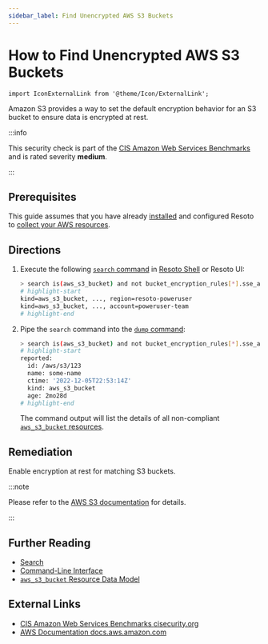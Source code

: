 ```yaml
---
sidebar_label: Find Unencrypted AWS S3 Buckets
---
```


# How to Find Unencrypted AWS S3 Buckets

```mdx-code-block
import IconExternalLink from '@theme/Icon/ExternalLink';
```

Amazon S3 provides a way to set the default encryption behavior for an S3 bucket to ensure data is encrypted at rest.

:::info

This security check is part of the [CIS Amazon Web Services Benchmarks](https://cisecurity.org/benchmark/amazon_web_services) and is rated severity **medium**.

:::

## Prerequisites

This guide assumes that you have already [installed](../../../getting-started/install-resoto/index.md) and configured Resoto to [collect your AWS resources](../../../how-to-guides/data-sources/collect-aws-resource-data.md).

## Directions

1. Execute the following [`search` command](../../../reference/cli/search-commands/search.md) in [Resoto Shell](../../../reference/components/shell.md) or Resoto UI:

   ```bash
   > search is(aws_s3_bucket) and not bucket_encryption_rules[*].sse_algorithm!=null
   # highlight-start
   ​kind=aws_s3_bucket, ..., region=resoto-poweruser
   ​kind=aws_s3_bucket, ..., account=poweruser-team
   # highlight-end
   ```

2. Pipe the `search` command into the [`dump` command](../../../reference/cli/format-commands/dump.md):

   ```bash
   > search is(aws_s3_bucket) and not bucket_encryption_rules[*].sse_algorithm!=null | dump
   # highlight-start
   ​reported:
   ​  id: /aws/s3/123
   ​  name: some-name
   ​  ctime: '2022-12-05T22:53:14Z'
   ​  kind: aws_s3_bucket
   ​  age: 2mo28d
   # highlight-end
   ```

   The command output will list the details of all non-compliant [`aws_s3_bucket` resources](../../../reference/data-models/aws/index.md#aws_s3_bucket).

## Remediation

Enable encryption at rest for matching S3 buckets.

:::note

Please refer to the [AWS S3 documentation](https://aws.amazon.com/blogs/security/how-to-prevent-uploads-of-unencrypted-objects-to-amazon-s3/) for details.

:::

## Further Reading

- [Search](../../../reference/search/index.md)
- [Command-Line Interface](../../../reference/cli/index.md)
- [`aws_s3_bucket` Resource Data Model](../../../reference/data-models/aws/index.md#aws_s3_bucket)

## External Links

- [CIS Amazon Web Services Benchmarks <span class="badge badge--secondary">cisecurity.org <IconExternalLink width="10" height="10" /></span>](https://cisecurity.org/benchmark/amazon_web_services)
- [AWS Documentation <span class="badge badge--secondary">docs.aws.amazon.com <IconExternalLink width="10" height="10" /></span>](https://aws.amazon.com/blogs/security/how-to-prevent-uploads-of-unencrypted-objects-to-amazon-s3/)
